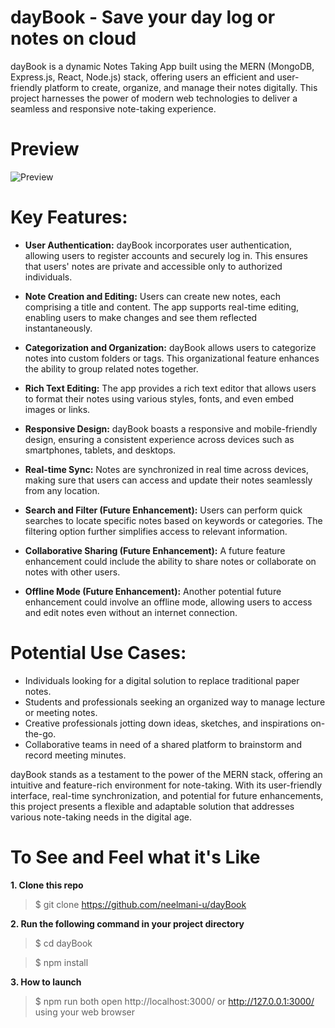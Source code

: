 
# dayBook - Save your day log or notes on cloud
dayBook is a dynamic Notes Taking App built using the MERN (MongoDB, Express.js, React, Node.js) stack, offering users an efficient and user-friendly platform to create, organize, and manage their notes digitally. This project harnesses the power of modern web technologies to deliver a seamless and responsive note-taking experience.

# Preview
![Preview](dayBook.gif)

# Key Features:
- **User Authentication:** dayBook incorporates user authentication, allowing users to register accounts and securely log in. This ensures that users' notes are private and accessible only to authorized individuals.

- **Note Creation and Editing:** Users can create new notes, each comprising a title and content. The app supports real-time editing, enabling users to make changes and see them reflected instantaneously.

- **Categorization and Organization:** dayBook allows users to categorize notes into custom folders or tags. This organizational feature enhances the ability to group related notes together.

- **Rich Text Editing:** The app provides a rich text editor that allows users to format their notes using various styles, fonts, and even embed images or links.

- **Responsive Design:** dayBook boasts a responsive and mobile-friendly design, ensuring a consistent experience across devices such as smartphones, tablets, and desktops.

- **Real-time Sync:** Notes are synchronized in real time across devices, making sure that users can access and update their notes seamlessly from any location.

- **Search and Filter (Future Enhancement):** Users can perform quick searches to locate specific notes based on keywords or categories. The filtering option further simplifies access to relevant information.

- **Collaborative Sharing (Future Enhancement):** A future feature enhancement could include the ability to share notes or collaborate on notes with other users.

- **Offline Mode (Future Enhancement):** Another potential future enhancement could involve an offline mode, allowing users to access and edit notes even without an internet connection.

# Potential Use Cases:
- Individuals looking for a digital solution to replace traditional paper notes.
- Students and professionals seeking an organized way to manage lecture or meeting notes.
- Creative professionals jotting down ideas, sketches, and inspirations on-the-go.
- Collaborative teams in need of a shared platform to brainstorm and record meeting minutes.

dayBook stands as a testament to the power of the MERN stack, offering an intuitive and feature-rich environment for note-taking. With its user-friendly interface, real-time synchronization, and potential for future enhancements, this project presents a flexible and adaptable solution that addresses various note-taking needs in the digital age.


# To See and Feel what it's Like
**1. Clone this repo**
> $ git clone https://github.com/neelmani-u/dayBook

**2. Run the following command in your project directory**
> $ cd dayBook

> $ npm install

**3. How to launch**
> $ npm run both
> open http://localhost:3000/ or http://127.0.0.1:3000/ using your web browser

